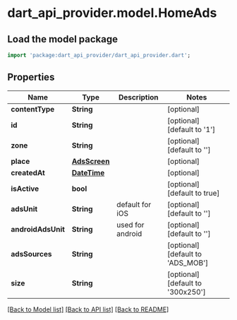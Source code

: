 # dart_api_provider.model.HomeAds

## Load the model package
```dart
import 'package:dart_api_provider/dart_api_provider.dart';
```

## Properties
Name | Type | Description | Notes
------------ | ------------- | ------------- | -------------
**contentType** | **String** |  | [optional] 
**id** | **String** |  | [optional] [default to '1']
**zone** | **String** |  | [optional] [default to '']
**place** | [**AdsScreen**](AdsScreen.md) |  | [optional] 
**createdAt** | [**DateTime**](DateTime.md) |  | [optional] 
**isActive** | **bool** |  | [optional] [default to true]
**adsUnit** | **String** | default for iOS | [optional] [default to '']
**androidAdsUnit** | **String** | used for android | [optional] [default to '']
**adsSources** | **String** |  | [optional] [default to 'ADS_MOB']
**size** | **String** |  | [optional] [default to '300x250']

[[Back to Model list]](../README.md#documentation-for-models) [[Back to API list]](../README.md#documentation-for-api-endpoints) [[Back to README]](../README.md)


